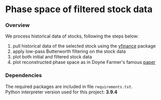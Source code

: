 # Phase space of filtered stock data
### Overview
We process historical data of stocks, following the steps below:<br>
1. pull historical data of the selected stock using the [yfinance](https://pypi.org/project/yfinance/) package
1. apply low-pass Butterworth filtering on the stock data
1. plot both initial and filtered stock data
1. plot reconstructed phase space as in Doyne Farmer's famous [paper](https://journals.aps.org/prl/abstract/10.1103/PhysRevLett.45.712)

### Dependencies
The required packages are included in file ```requirements.txt```.<br>
Python interpreter version used for this project: **3.9.4**

